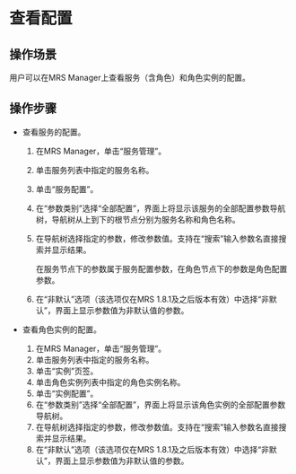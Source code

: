 # 查看配置<a name="ZH-CN_TOPIC_0035251700"></a>

## 操作场景<a name="section3090972717454"></a>

用户可以在MRS Manager上查看服务（含角色）和角色实例的配置。

## 操作步骤<a name="section57856613174626"></a>

-   查看服务的配置。
    1.  在MRS Manager，单击“服务管理”。
    2.  单击服务列表中指定的服务名称。
    3.  单击“服务配置”。
    4.  在“参数类别”选择“全部配置”，界面上将显示该服务的全部配置参数导航树，导航树从上到下的根节点分别为服务名称和角色名称。
    5.  在导航树选择指定的参数，修改参数值。支持在“搜索”输入参数名直接搜索并显示结果。

        在服务节点下的参数属于服务配置参数，在角色节点下的参数是角色配置参数。

    6.  在“非默认”选项（该选项仅在MRS 1.8.1及之后版本有效）中选择“非默认”，界面上显示参数值为非默认值的参数。

-   查看角色实例的配置。
    1.  在MRS Manager，单击“服务管理”。
    2.  单击服务列表中指定的服务名称。
    3.  单击“实例”页签。
    4.  单击角色实例列表中指定的角色实例名称。
    5.  单击“实例配置”。
    6.  在“参数类别”选择“全部配置”，界面上将显示该角色实例的全部配置参数导航树。
    7.  在导航树选择指定的参数，修改参数值。支持在“搜索”输入参数名直接搜索并显示结果。
    8.  在“非默认”选项（该选项仅在MRS 1.8.1及之后版本有效）中选择“非默认”，界面上显示参数值为非默认值的参数。


